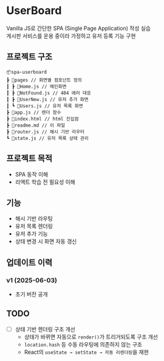 # UserBoard

Vanilla JS로 간단한 SPA (Single Page Application) 작성 실습  
게시판 서비스를 운용 중이라 가정하고 유저 등록 기능 구현

## 프로젝트 구조

```
📦spa-userboard
┣ 📂pages // 화면별 컴포넌트 정의
┃ ┣ 📜Home.js // 메인화면
┃ ┣ 📜NotFound.js // 404 에러 대응
┃ ┣ 📜UserNew.js // 유저 추가 화면
┃ ┗ 📜Users.js // 유저 목록 화면
┣ 📜app.js // 렌더 함수
┣ 📜index.html // html 진입점
┣ 📜readme.md // 이 파일
┣ 📜router.js // 해시 기반 라우터
┗ 📜state.js // 유저 목록 상태 관리
```

## 프로젝트 목적

- SPA 동작 이해
- 리액트 학습 전 필요성 이해

## 기능

- 해시 기반 라우팅
- 유저 목록 렌더링
- 유저 추가 기능
- 상태 변경 시 화면 자동 갱신

## 업데이트 이력

### v1 (2025-06-03)

- 초기 버전 공개

## TODO

- [ ] 상태 기반 렌더링 구조 개선
  - 상태가 바뀌면 자동으로 `render()`가 트리거되도록 구조 개선
  - `location.hash` 등 수동 라우팅에 의존하지 않는 구조
  - React의 `useState → setState → 자동 리렌더링`을 재현
